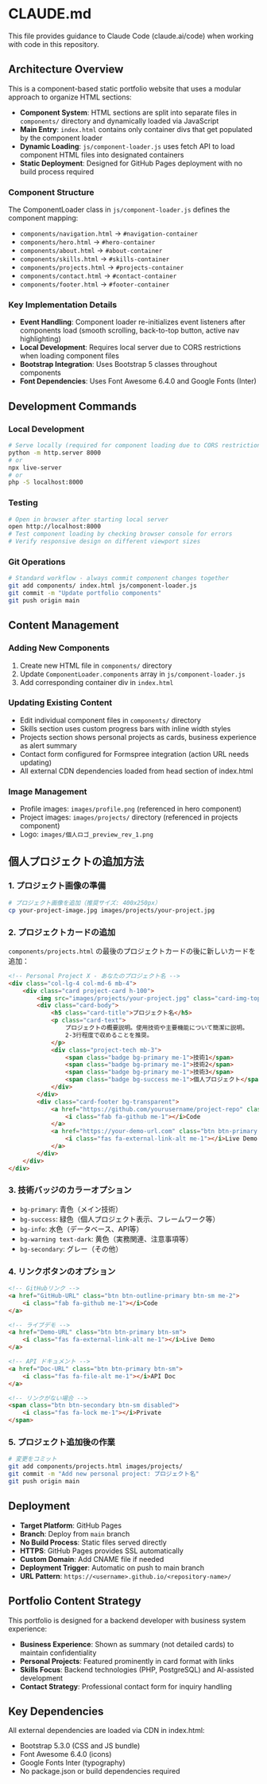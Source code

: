 # CLAUDE.md

This file provides guidance to Claude Code (claude.ai/code) when working with code in this repository.

## Architecture Overview

This is a component-based static portfolio website that uses a modular approach to organize HTML sections:

- **Component System**: HTML sections are split into separate files in `components/` directory and dynamically loaded via JavaScript
- **Main Entry**: `index.html` contains only container divs that get populated by the component loader
- **Dynamic Loading**: `js/component-loader.js` uses fetch API to load component HTML files into designated containers
- **Static Deployment**: Designed for GitHub Pages deployment with no build process required

### Component Structure

The ComponentLoader class in `js/component-loader.js` defines the component mapping:
- `components/navigation.html` → `#navigation-container`
- `components/hero.html` → `#hero-container` 
- `components/about.html` → `#about-container`
- `components/skills.html` → `#skills-container`
- `components/projects.html` → `#projects-container`
- `components/contact.html` → `#contact-container`
- `components/footer.html` → `#footer-container`

### Key Implementation Details

- **Event Handling**: Component loader re-initializes event listeners after components load (smooth scrolling, back-to-top button, active nav highlighting)
- **Local Development**: Requires local server due to CORS restrictions when loading component files
- **Bootstrap Integration**: Uses Bootstrap 5 classes throughout components
- **Font Dependencies**: Uses Font Awesome 6.4.0 and Google Fonts (Inter)

## Development Commands

### Local Development
```bash
# Serve locally (required for component loading due to CORS restrictions)
python -m http.server 8000
# or
npx live-server
# or
php -S localhost:8000
```

### Testing
```bash
# Open in browser after starting local server
open http://localhost:8000
# Test component loading by checking browser console for errors
# Verify responsive design on different viewport sizes
```

### Git Operations
```bash
# Standard workflow - always commit component changes together
git add components/ index.html js/component-loader.js
git commit -m "Update portfolio components"
git push origin main
```

## Content Management

### Adding New Components
1. Create new HTML file in `components/` directory
2. Update `ComponentLoader.components` array in `js/component-loader.js`
3. Add corresponding container div in `index.html`

### Updating Existing Content
- Edit individual component files in `components/` directory
- Skills section uses custom progress bars with inline width styles
- Projects section shows personal projects as cards, business experience as alert summary
- Contact form configured for Formspree integration (action URL needs updating)
- All external CDN dependencies loaded from head section of index.html

### Image Management
- Profile images: `images/profile.png` (referenced in hero component)  
- Project images: `images/projects/` directory (referenced in projects component)
- Logo: `images/個人ロゴ_preview_rev_1.png`

## 個人プロジェクトの追加方法

### 1. プロジェクト画像の準備
```bash
# プロジェクト画像を追加（推奨サイズ: 400x250px）
cp your-project-image.jpg images/projects/your-project.jpg
```

### 2. プロジェクトカードの追加
`components/projects.html` の最後のプロジェクトカードの後に新しいカードを追加：

```html
<!-- Personal Project X - あなたのプロジェクト名 -->
<div class="col-lg-4 col-md-6 mb-4">
    <div class="card project-card h-100">
        <img src="images/projects/your-project.jpg" class="card-img-top" alt="プロジェクト名">
        <div class="card-body">
            <h5 class="card-title">プロジェクト名</h5>
            <p class="card-text">
                プロジェクトの概要説明。使用技術や主要機能について簡潔に説明。
                2-3行程度で収めることを推奨。
            </p>
            <div class="project-tech mb-3">
                <span class="badge bg-primary me-1">技術1</span>
                <span class="badge bg-primary me-1">技術2</span>
                <span class="badge bg-primary me-1">技術3</span>
                <span class="badge bg-success me-1">個人プロジェクト</span>
            </div>
        </div>
        <div class="card-footer bg-transparent">
            <a href="https://github.com/yourusername/project-repo" class="btn btn-outline-primary btn-sm me-2">
                <i class="fab fa-github me-1"></i>Code
            </a>
            <a href="https://your-demo-url.com" class="btn btn-primary btn-sm">
                <i class="fas fa-external-link-alt me-1"></i>Live Demo
            </a>
        </div>
    </div>
</div>
```

### 3. 技術バッジのカラーオプション
- `bg-primary`: 青色（メイン技術）
- `bg-success`: 緑色（個人プロジェクト表示、フレームワーク等）  
- `bg-info`: 水色（データベース、API等）
- `bg-warning text-dark`: 黄色（実務関連、注意事項等）
- `bg-secondary`: グレー（その他）

### 4. リンクボタンのオプション
```html
<!-- GitHubリンク -->
<a href="GitHub-URL" class="btn btn-outline-primary btn-sm me-2">
    <i class="fab fa-github me-1"></i>Code
</a>

<!-- ライブデモ -->
<a href="Demo-URL" class="btn btn-primary btn-sm">
    <i class="fas fa-external-link-alt me-1"></i>Live Demo  
</a>

<!-- API ドキュメント -->
<a href="Doc-URL" class="btn btn-primary btn-sm">
    <i class="fas fa-file-alt me-1"></i>API Doc
</a>

<!-- リンクがない場合 -->
<span class="btn btn-secondary btn-sm disabled">
    <i class="fas fa-lock me-1"></i>Private
</span>
```

### 5. プロジェクト追加後の作業
```bash
# 変更をコミット
git add components/projects.html images/projects/
git commit -m "Add new personal project: プロジェクト名"
git push origin main
```

## Deployment

- **Target Platform**: GitHub Pages
- **Branch**: Deploy from `main` branch
- **No Build Process**: Static files served directly
- **HTTPS**: GitHub Pages provides SSL automatically
- **Custom Domain**: Add CNAME file if needed
- **Deployment Trigger**: Automatic on push to main branch
- **URL Pattern**: `https://<username>.github.io/<repository-name>/`

## Portfolio Content Strategy

This portfolio is designed for a backend developer with business system experience:
- **Business Experience**: Shown as summary (not detailed cards) to maintain confidentiality
- **Personal Projects**: Featured prominently in card format with links
- **Skills Focus**: Backend technologies (PHP, PostgreSQL) and AI-assisted development
- **Contact Strategy**: Professional contact form for inquiry handling

## Key Dependencies

All external dependencies are loaded via CDN in index.html:
- Bootstrap 5.3.0 (CSS and JS bundle)
- Font Awesome 6.4.0 (icons)
- Google Fonts Inter (typography)
- No package.json or build dependencies required